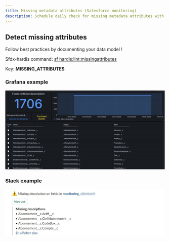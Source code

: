 ```yaml
---
title: Missing metadata attributes (Salesforce monitoring)
description: Schedule daily check for missing metadata attributes with sfdx-hardis Monitoring
---
```

<!-- markdownlint-disable MD013 -->

## Detect missing attributes

Follow best practices by documenting your data model !

Sfdx-hardis command: [sf hardis:lint:missingattributes](https://sfdx-hardis.cloudity.com/hardis/lint/missingattributes/)

Key: **MISSING_ATTRIBUTES**

### Grafana example

![](assets/images/screenshot-monitoring-missing-attributes-grafana.jpg)

### Slack example

![](assets/images/screenshot-monitoring-missing-attributes.jpg)

